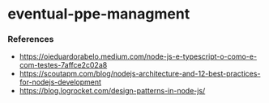 # eventual-ppe-managment


### References

* https://oieduardorabelo.medium.com/node-js-e-typescript-o-como-e-com-testes-7affce2c02a8
* https://scoutapm.com/blog/nodejs-architecture-and-12-best-practices-for-nodejs-development
* https://blog.logrocket.com/design-patterns-in-node-js/